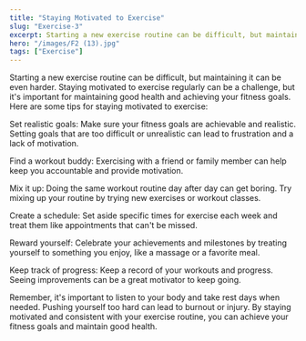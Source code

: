 ```yaml
---
title: "Staying Motivated to Exercise"
slug: "Exercise-3"
excerpt: Starting a new exercise routine can be difficult, but maintaining it can be even harder. Staying motivated to exercise regularly can be a challenge, but it's important for maintaining good health and achieving your fitness goals.
hero: "/images/F2 (13).jpg"
tags: ["Exercise"]
---
```


Starting a new exercise routine can be difficult, but maintaining it can be even harder. Staying motivated to exercise regularly can be a challenge, but it's important for maintaining good health and achieving your fitness goals. Here are some tips for staying motivated to exercise:

Set realistic goals: Make sure your fitness goals are achievable and realistic. Setting goals that are too difficult or unrealistic can lead to frustration and a lack of motivation.

Find a workout buddy: Exercising with a friend or family member can help keep you accountable and provide motivation.

Mix it up: Doing the same workout routine day after day can get boring. Try mixing up your routine by trying new exercises or workout classes.

Create a schedule: Set aside specific times for exercise each week and treat them like appointments that can't be missed.

Reward yourself: Celebrate your achievements and milestones by treating yourself to something you enjoy, like a massage or a favorite meal.

Keep track of progress: Keep a record of your workouts and progress. Seeing improvements can be a great motivator to keep going.

Remember, it's important to listen to your body and take rest days when needed. Pushing yourself too hard can lead to burnout or injury. By staying motivated and consistent with your exercise routine, you can achieve your fitness goals and maintain good health.

